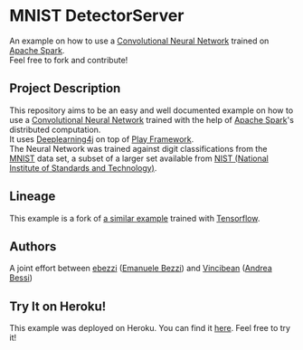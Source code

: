 # MNIST DetectorServer
An example on how to use a [Convolutional Neural Network](https://en.wikipedia.org/wiki/Convolutional_neural_network)
trained on [Apache Spark](http://spark.apache.org/).   
Feel free to fork and contribute!

## Project Description
This repository aims to be an easy and well documented example on how to use a [Convolutional Neural Network](https://en.wikipedia.org/wiki/Convolutional_neural_network)
trained with the help of [Apache Spark](http://spark.apache.org/)'s distributed computation.   
It uses [Deeplearning4j](http://deeplearning4j.org/) on top of [Play Framework](https://www.playframework.com/).   
The Neural Network was trained against digit classifications from the [MNIST](http://yann.lecun.com/exdb/mnist/) data set,
a subset of a larger set available from [NIST (National Institute of Standards and Technology)](http://www.nist.gov/).   

## Lineage
This example is a fork of [a similar example](https://github.com/sugyan/tensorflow-mnist) trained with [Tensorflow](https://www.tensorflow.org/).

## Authors
A joint effort between [ebezzi](https://github.com/Ebezzi) ([Emanuele Bezzi](https://www.linkedin.com/in/emanuelebezzi))
and [Vincibean](https://github.com/Vincibean) ([Andrea Bessi](https://www.linkedin.com/in/andre-bessi-22358083))

## Try It on Heroku!
This example was deployed on Heroku. You can find it [here](http://shrouded-taiga-33403.herokuapp.com/). Feel free to try it!
